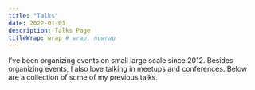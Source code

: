 ```yaml
---
title: "Talks"
date: 2022-01-01
description: Talks Page
titleWrap: wrap # wrap, nowrap
---
```


I’ve been organizing events on small large scale since 2012. Besides organizing events, I also love talking in meetups and conferences. Below are a collection of some of my previous talks.


